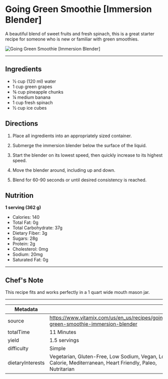 # Going Green Smoothie [Immersion Blender]

A beautiful blend of sweet fruits and fresh spinach, this is a great starter recipe for someone who is new or familiar with green smoothies.

![Going Green Smoothie [Immersion Blender]](https://www.vitamix.com/content/dam/vitamix/migration/media/other/images/w/wycm-goinggreensmoothie-470x449.jpg)

---

## Ingredients

- ½ cup (120 ml) water
- 1 cup green grapes
- ¾ cup pineapple chunks
- ¼ medium banana
- 1 cup fresh spinach
- ½ cup ice cubes

## Directions

1. Place all ingredients into an appropriately sized container.

2. Submerge the immersion blender below the surface of the liquid.

3. Start the blender on its lowest speed, then quickly increase to its highest speed.

4. Move the blender around, including up and down.

5. Blend for 60-90 seconds or until desired consistency is reached.

## Nutrition

**1 serving (362 g)**

- Calories: 140
- Total Fat: 0g
- Total Carbohydrate: 37g
- Dietary Fiber: 3g
- Sugars: 28g
- Protein: 2g
- Cholesterol: 0mg
- Sodium: 20mg
- Saturated Fat: 0g

---

## Chef's Note

This recipe fits and works perfectly in a 1 quart wide mouth mason jar.

---

| Metadata |  |
| --- | --- |
| source | https://www.vitamix.com/us/en_us/recipes/going-green-smoothie-immersion-blender |
| totalTime | 11 Minutes |
| yield | 1.5 servings |
| difficulty | Simple |
| dietaryInterests | Vegetarian, Gluten-Free, Low Sodium, Vegan, Low Calorie, Mediterranean, Heart Friendly, Paleo, Nutritarian |
